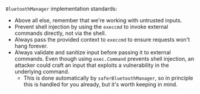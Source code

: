 
`BluetoothManager` implementation standards:

- Above all else, remember that we're working with untrusted inputs.
- Prevent shell injection by using the `execcmd` to invoke external commands
  directly, not via the shell.
- Always pass the provided context to `execcmd` to ensure requests won't hang
  forever.
- Always validate and sanitize input before passing it to external commands.
  Even though using `exec.Command` prevents shell injection, an attacker could
  craft an input that exploits a vulnerability in the underlying command.
  - This is done automatically by `saferBluetoothManager`, so in principle this
    is handled for you already, but it's worth keeping in mind.
